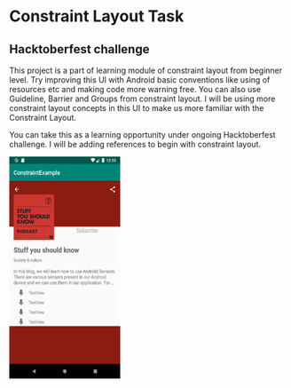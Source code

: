# Constraint Layout Task

## Hacktoberfest challenge

This project is a part of learning module of constraint layout from beginner level. Try improving this UI with Android basic conventions like using of resources etc and making code more warning free. You can also use Guideline, Barrier and Groups from constraint layout. I will be using more constraint layout concepts in this UI to make us more familiar with the Constraint Layout. 

You can take this as a learning opportunity under ongoing Hacktoberfest challenge. I will be adding references to begin with constraint layout. 

<img src="https://raw.githubusercontent.com/anandwana001/constraint-layout-task/master/screenshot_app.png" width="200" height="400">
